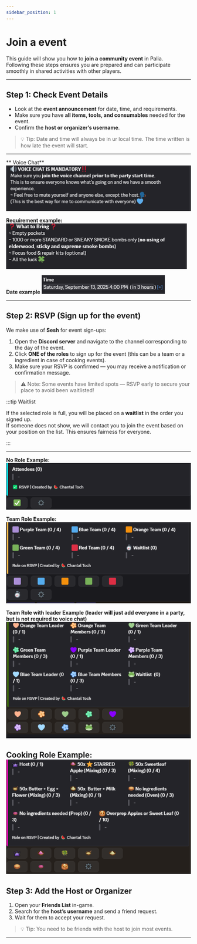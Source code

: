 ```yaml
---
sidebar_position: 1
---
```


# Join a event

This guide will show you how to **join a community event** in Palia.  
Following these steps ensures you are prepared and can participate smoothly in shared activities with other players.

---

## Step 1: Check Event Details

- Look at the **event announcement** for date, time, and requirements.  
- Make sure you have **all items, tools, and consumables** needed for the event.  
- Confirm the **host or organizer’s username**.

> 💡 Tip: Date and time will always be in ur local time. The time written is how late the event will start.

---

** Voice Chat**
![Voice Chat](./img/rsvp_mic.png) 

**Requirement example:**
![Requirement Example](./img/rsvp_requirements.png) 

**Date example**
![Date example](./img/rsvp_time.png) 

---

## Step 2: RSVP (Sign up for the event)

We make use of **Sesh** for event sign-ups:  

1. Open the **Discord server** and navigate to the channel corresponding to the day of the event.   
2. Click **ONE of the roles** to sign up for the event (this can be a team or a ingredient in case of cooking events).  
3. Make sure your RSVP is confirmed — you may receive a notification or confirmation message.  

> ⚠️ Note: Some events have limited spots — RSVP early to secure your place to avoid been waitlisted!

:::tip Waitlist

If the selected role is full, you will be placed on a **waitlist** in the order you signed up.  
If someone does not show, we will contact you to join the event based on your position on the list. This ensures fairness for everyone. 

:::

---
**No Role Example:**
![No Role Example](./img/rsvp_signup.png) 

**Team Role Example:**
![Team Role Example](./img/rsvp_teams.png) 

**Team Role with leader Example (leader will just add everyone in a party, but is not required to voice chat)**
![Date example](./img/rsvp_teams2.png) 

**Cooking Role Example:**
![Cooking Role Example](./img/rsvp_cooking.png) 
---


## Step 3: Add the Host or Organizer

1. Open your **Friends List** in-game.  
2. Search for the **host’s username** and send a friend request.  
3. Wait for them to accept your request.  

> 💡 Tip: You need to be friends with the host to join most events.

---
